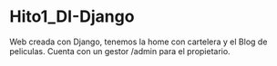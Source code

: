 # Hito1_DI-Django
Web creada con Django, tenemos la home con cartelera y el Blog de peliculas. Cuenta con un gestor /admin para el propietario.
